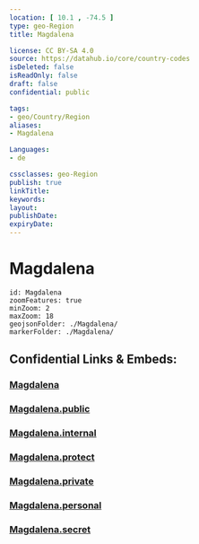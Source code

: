 ```yaml
---
location: [ 10.1 , -74.5 ] 
type: geo-Region
title: Magdalena

license: CC BY-SA 4.0
source: https://datahub.io/core/country-codes
isDeleted: false
isReadOnly: false
draft: false
confidential: public

tags:
- geo/Country/Region
aliases:
- Magdalena

Languages:
- de

cssclasses: geo-Region
publish: true
linkTitle: 
keywords: 
layout: 
publishDate: 
expiryDate: 
---
```


# Magdalena

```leaflet
id: Magdalena
zoomFeatures: true 
minZoom: 2 
maxZoom: 18
geojsonFolder: ./Magdalena/
markerFolder: ./Magdalena/
```


## Confidential Links & Embeds: 

### [Magdalena](/_Standards/Earth/Continent/America~South/Colombia/departments~Colombia/Magdalena.md) 

### [Magdalena.public](/_public/Earth/Continent/America~South/Colombia/departments~Colombia/Magdalena.public.md) 

### [Magdalena.internal](/_internal/Earth/Continent/America~South/Colombia/departments~Colombia/Magdalena.internal.md) 

### [Magdalena.protect](/_protect/Earth/Continent/America~South/Colombia/departments~Colombia/Magdalena.protect.md) 

### [Magdalena.private](/_private/Earth/Continent/America~South/Colombia/departments~Colombia/Magdalena.private.md) 

### [Magdalena.personal](/_personal/Earth/Continent/America~South/Colombia/departments~Colombia/Magdalena.personal.md) 

### [Magdalena.secret](/_secret/Earth/Continent/America~South/Colombia/departments~Colombia/Magdalena.secret.md)

